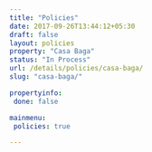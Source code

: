 ```yaml
---
title: "Policies"
date: 2017-09-26T13:44:12+05:30
draft: false
layout: policies
property: "Casa Baga"
status: "In Process"
url: /details/policies/casa-baga/
slug: "casa-baga/"

propertyinfo:
 done: false

mainmenu:
 policies: true

---
```


